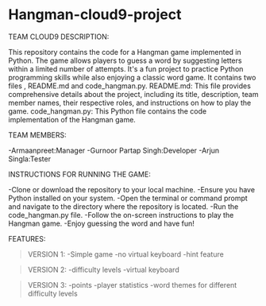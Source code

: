 # Hangman-cloud9-project
TEAM CLOUD9
DESCRIPTION:

This repository contains the code for a Hangman game implemented in Python. The game allows players to guess a word by suggesting letters within a limited number of attempts. It's a fun project to practice Python programming skills while also enjoying a classic word game. It contains two files , README.md and code_hangman.py. README.md: This file provides comprehensive details about the project, including its title, description, team member names, their respective roles, and instructions on how to play the game. code_hangman.py: This Python file contains the code implementation of the Hangman game.

TEAM MEMBERS:

-Armaanpreet:Manager -Gurnoor Partap Singh:Developer -Arjun Singla:Tester

INSTRUCTIONS FOR RUNNING THE GAME:

-Clone or download the repository to your local machine. -Ensure you have Python installed on your system. -Open the terminal or command prompt and navigate to the directory where the repository is located. -Run the code_hangman.py file. -Follow the on-screen instructions to play the Hangman game. -Enjoy guessing the word and have fun!

FEATURES:
>VERSION 1:
-Simple game 
-no virtual keyboard
-hint feature

>VERSION 2:
-difficulty levels
-virtual keyboard

>VERSION 3:
-points
-player statistics
-word themes for different difficulty levels

